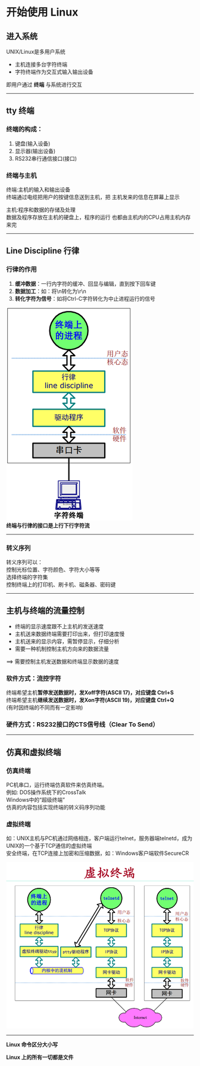 # 开始使用 Linux  
## 进入系统  
UNIX/Linux是多用户系统  
* 主机连接多台字符终端  
* 字符终端作为交互式输入输出设备  

即用户通过 **终端** 与系统进行交互  

--------

## tty 终端  
### 终端的构成：  
1. 键盘(输入设备)  
2. 显示器(输出设备)  
3. RS232串行通信接口(接口)  

### 终端与主机  
终端:主机的输入和输出设备  
终端通过电缆把用户的按键信息送到主机，把
主机发来的信息在屏幕上显示  

主机:程序和数据的存储及处理  
数据及程序存放在主机的硬盘上，程序的运行
也都由主机内的CPU占用主机内存来完  

--------

## Line Discipline 行律  
### 行律的作用  
1. **缓冲数据**：一行内字符的缓冲、回显与编辑，直到按下回车键  
2. **数据加工**：如：将\n转化为\r\n  
3. **转化字符为信号**：如将Ctrl-C字符转化为中止进程运行的信号  

![行律](../img/LineDiscipline.png)  
**终端与行律的接口是上行下行字符流**  

------------

### 转义序列  
转义序列可以：  
控制光标位置、字符颜色、字符大小等等  
选择终端的字符集  
控制终端上的打印机、刷卡机、磁条器、密码键  

-----------

## 主机与终端的流量控制  
* 终端的显示速度跟不上主机的发送速度  
* 主机送来数据终端需要打印出来，但打印速度慢  
* 主机送来的显示内容，需暂停显示，仔细分析  
* 需要一种机制控制主机方向来的数据流量  

==> 需要控制主机发送数据和终端显示数据的速度  

### 软件方式：流控字符  
终端希望主机**暂停发送数据时，发Xoff字符(ASCII 17)，对应键盘 Ctrl+S**  
终端希望主机**继续发送数据时，发Xon字符(ASCII 19)，对应键盘 Ctrl+Q**  
(有时因终端的不同而有一定影响)  

### 硬件方式：RS232接口的CTS信号线（Clear To Send）

------------

## 仿真和虚拟终端  
### 仿真终端  
PC机串口，运行终端仿真软件来仿真终端。  
例如: DOS操作系统下的CrossTalk  
Windows中的“超级终端”  
仿真的内容包括实现终端的转义码序列功能  

### 虚拟终端  
如：UNIX主机与PC机通过网络相连，客户端运行telnet，服务器端telnetd，成为UNIX的一个基于TCP通信的虚拟终端  
安全终端，在TCP连接上加密和压缩数据，如：Windows客户端软件SecureCR  

![虚拟终端](../img/VirtualTerminal.png)

----------

**Linux 命令区分大小写**

**Linux 上的所有一切都是文件**